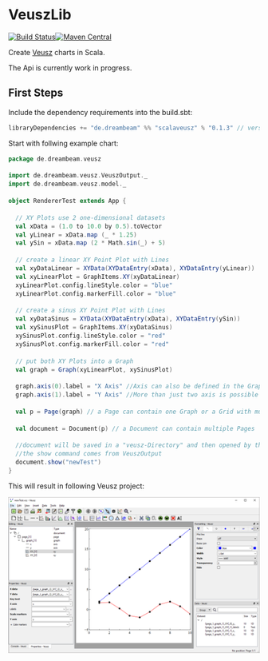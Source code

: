 # VeuszLib

[![Build Status](https://travis-ci.org/staeff777/scalaveusz.svg?branch=master)](https://travis-ci.org/staeff777/scalaveusz)[![Maven Central](https://maven-badges.herokuapp.com/maven-central/de.dreambeam/scalaveusz_2.12/badge.svg)](https://maven-badges.herokuapp.com/maven-central/de.dreambeam/scalaveusz_2.12) 

Create [Veusz](https://veusz.github.io/) charts in Scala.

The Api is currently work in progress.

## First Steps

Include the dependency requirements into the build.sbt:
```scala
libraryDependencies += "de.dreambeam" %% "scalaveusz" % "0.1.3" // version according to Maven Central Badge in the top of this page
```

Start with follwing example chart:
```scala
package de.dreambeam.veusz

import de.dreambeam.veusz.VeuszOutput._
import de.dreambeam.veusz.model._

object RendererTest extends App {

  // XY Plots use 2 one-dimensional datasets
  val xData = (1.0 to 10.0 by 0.5).toVector
  val yLinear = xData.map (_ * 1.25)
  val ySin = xData.map (2 * Math.sin(_) + 5)

  // create a linear XY Point Plot with Lines
  val xyDataLinear = XYData(XYDataEntry(xData), XYDataEntry(yLinear))
  val xyLinearPlot = GraphItems.XY(xyDataLinear)
  xyLinearPlot.config.lineStyle.color = "blue"
  xyLinearPlot.config.markerFill.color = "blue"

  // create a sinus XY Point Plot with Lines
  val xyDataSinus = XYData(XYDataEntry(xData), XYDataEntry(ySin))
  val xySinusPlot = GraphItems.XY(xyDataSinus)
  xySinusPlot.config.lineStyle.color = "red"
  xySinusPlot.config.markerFill.color = "red"

  // put both XY Plots into a Graph
  val graph = Graph(xyLinearPlot, xySinusPlot)

  graph.axis(0).label = "X Axis" //Axis can also be defined in the Graph constructor
  graph.axis(1).label = "Y Axis" //More than just two axis is possible

  val p = Page(graph) // a Page can contain one Graph or a Grid with multiple Graphs 
  
  val document = Document(p) // a Document can contain multiple Pages

  //document will be saved in a "veusz-Directory" and then opened by the operating system
  //the show command comes from VeuszOutput
  document.show("newTest")
}
```
This will result in following Veusz project:

![Example Image](documentation/example.png)